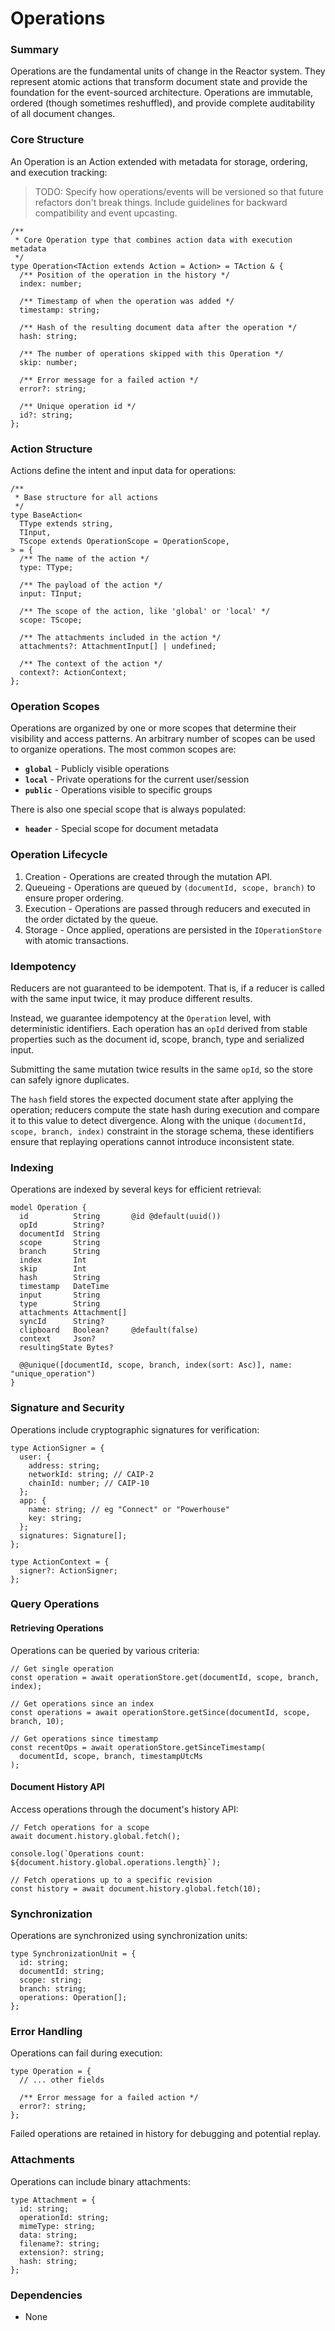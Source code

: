 # Operations

### Summary

Operations are the fundamental units of change in the Reactor system. They represent atomic actions that transform document state and provide the foundation for the event-sourced architecture. Operations are immutable, ordered (though sometimes reshuffled), and provide complete auditability of all document changes.

### Core Structure

An Operation is an Action extended with metadata for storage, ordering, and execution tracking:

> TODO: Specify how operations/events will be versioned so that future refactors don't break things. Include guidelines for backward compatibility and event upcasting.

```tsx
/**
 * Core Operation type that combines action data with execution metadata
 */
type Operation<TAction extends Action = Action> = TAction & {
  /** Position of the operation in the history */
  index: number;

  /** Timestamp of when the operation was added */
  timestamp: string;

  /** Hash of the resulting document data after the operation */
  hash: string;

  /** The number of operations skipped with this Operation */
  skip: number;

  /** Error message for a failed action */
  error?: string;
	
  /** Unique operation id */
  id?: string;
};
```

### Action Structure

Actions define the intent and input data for operations:

```tsx
/**
 * Base structure for all actions
 */
type BaseAction<
  TType extends string,
  TInput,
  TScope extends OperationScope = OperationScope,
> = {
  /** The name of the action */
  type: TType;

  /** The payload of the action */
  input: TInput;

  /** The scope of the action, like 'global' or 'local' */
  scope: TScope;

  /** The attachments included in the action */
  attachments?: AttachmentInput[] | undefined;

  /** The context of the action */
  context?: ActionContext;
};
```

### Operation Scopes

Operations are organized by one or more scopes that determine their visibility and access patterns. An arbitrary number of scopes can be used to organize operations. The most common scopes are:

- **`global`** - Publicly visible operations
- **`local`** - Private operations for the current user/session
- **`public`** - Operations visible to specific groups

There is also one special scope that is always populated:

- **`header`** - Special scope for document metadata

### Operation Lifecycle

1. Creation - Operations are created through the mutation API.
2. Queueing - Operations are queued by `(documentId, scope, branch)` to ensure proper ordering.
3. Execution - Operations are passed through reducers and executed in the order dictated by the queue.
4. Storage - Once applied, operations are persisted in the `IOperationStore` with atomic transactions.

### Idempotency

Reducers are not guaranteed to be idempotent. That is, if a reducer is called with the same input twice, it may produce different results.

Instead, we guarantee idempotency at the `Operation` level, with deterministic identifiers. Each operation has an `opId` derived from stable properties such as the document id, scope, branch, type and serialized input.

Submitting the same mutation twice results in the same `opId`, so the store can safely ignore duplicates.

The `hash` field stores the expected document state after applying the operation; reducers compute the state hash during execution and compare it to this value to detect divergence. Along with the unique `(documentId, scope, branch, index)` constraint in the storage schema, these identifiers ensure that replaying operations cannot introduce inconsistent state.

### Indexing

Operations are indexed by several keys for efficient retrieval:

```prisma
model Operation {
  id          String       @id @default(uuid())
  opId        String?
  documentId  String
  scope       String
  branch      String
  index       Int
  skip        Int
  hash        String
  timestamp   DateTime
  input       String
  type        String
  attachments Attachment[]
  syncId      String?
  clipboard   Boolean?     @default(false)
  context     Json?
  resultingState Bytes?

  @@unique([documentId, scope, branch, index(sort: Asc)], name: "unique_operation")
}
```

### Signature and Security

Operations include cryptographic signatures for verification:

```tsx
type ActionSigner = {
  user: {
    address: string;
    networkId: string; // CAIP-2
    chainId: number; // CAIP-10
  };
  app: {
    name: string; // eg "Connect" or "Powerhouse"
    key: string;
  };
  signatures: Signature[];
};

type ActionContext = {
  signer?: ActionSigner;
};
```

### Query Operations

#### Retrieving Operations

Operations can be queried by various criteria:

```tsx
// Get single operation
const operation = await operationStore.get(documentId, scope, branch, index);

// Get operations since an index
const operations = await operationStore.getSince(documentId, scope, branch, 10);

// Get operations since timestamp
const recentOps = await operationStore.getSinceTimestamp(
  documentId, scope, branch, timestampUtcMs
);
```

#### Document History API

Access operations through the document's history API:

```tsx
// Fetch operations for a scope
await document.history.global.fetch();

console.log(`Operations count: ${document.history.global.operations.length}`);

// Fetch operations up to a specific revision
const history = await document.history.global.fetch(10);
```

### Synchronization

Operations are synchronized using synchronization units:

```tsx
type SynchronizationUnit = {
  id: string;
  documentId: string;
  scope: string;
  branch: string;
  operations: Operation[];
};
```

### Error Handling

Operations can fail during execution:

```tsx
type Operation = {
  // ... other fields
  
  /** Error message for a failed action */
  error?: string;
};
```

Failed operations are retained in history for debugging and potential replay.

### Attachments

Operations can include binary attachments:

```tsx
type Attachment = {
  id: string;
  operationId: string;
  mimeType: string;
  data: string;
  filename?: string;
  extension?: string;
  hash: string;
};
```

### Dependencies

- None
